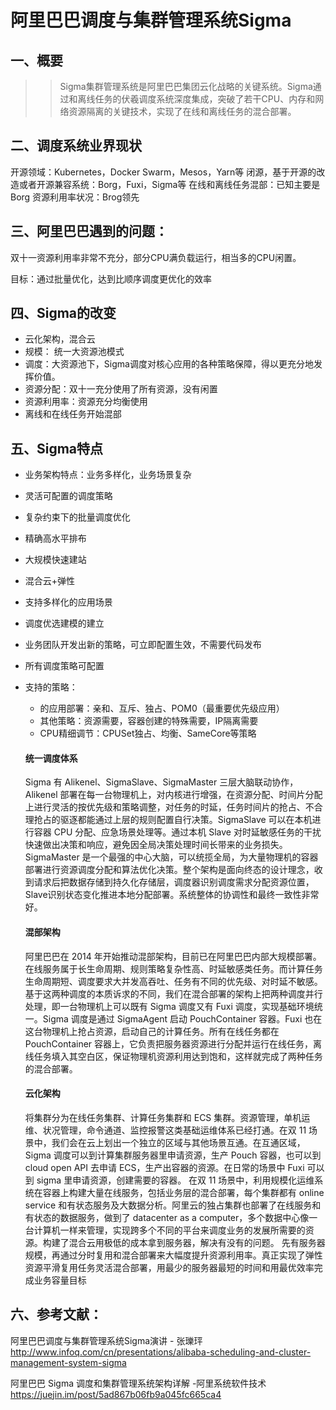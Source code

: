 # **阿里巴巴调度与集群管理系统Sigma**


## 一、概要
>>Sigma集群管理系统是阿里巴巴集团云化战略的关键系统。Sigma通过和离线任务的伏羲调度系统深度集成，突破了若干CPU、内存和网络资源隔离的关键技术，实现了在线和离线任务的混合部署。

## 二、调度系统业界现状

开源领域：Kubernetes，Docker Swarm，Mesos，Yarn等
闭源，基于开源的改造或者开源兼容系统：Borg，Fuxi，Sigma等
在线和离线任务混部：已知主要是Borg
资源利用率状况：Brog领先

## 三、阿里巴巴遇到的问题：
双十一资源利用率非常不充分，部分CPU满负载运行，相当多的CPU闲置。

目标：通过批量优化，达到比顺序调度更优化的效率

## 四、Sigma的改变
* 云化架构，混合云
* 规模： 统一大资源池模式
* 调度：大资源池下，Sigma调度对核心应用的各种策略保障，得以更充分地发挥价值。
* 资源分配：双十一充分使用了所有资源，没有闲置
* 资源利用率：资源充分均衡使用
* 离线和在线任务开始混部
  
## 五、Sigma特点
* 业务架构特点：业务多样化，业务场景复杂
* 灵活可配置的调度策略
* 复杂约束下的批量调度优化
* 精确高水平排布
* 大规模快速建站
* 混合云+弹性
* 支持多样化的应用场景
* 调度优选建模的建立
* 业务团队开发出新的策略，可立即配置生效，不需要代码发布
* 所有调度策略可配置
* 支持的策略：
    * 的应用部署：亲和、互斥、独占、POM0（最重要优先级应用）
    * 其他策略：资源需要，容器创建的特殊需要，IP隔离需要
    * CPU精细调节：CPUSet独占、均衡、SameCore等策略

  #### 统一调度体系
  Sigma 有 Alikenel、SigmaSlave、SigmaMaster 三层大脑联动协作，Alikenel 部署在每一台物理机上，对内核进行增强，在资源分配、时间片分配上进行灵活的按优先级和策略调整，对任务的时延，任务时间片的抢占、不合理抢占的驱逐都能通过上层的规则配置自行决策。SigmaSlave 可以在本机进行容器 CPU 分配、应急场景处理等。通过本机 Slave 对时延敏感任务的干扰快速做出决策和响应，避免因全局决策处理时间长带来的业务损失。SigmaMaster 是一个最强的中心大脑，可以统揽全局，为大量物理机的容器部署进行资源调度分配和算法优化决策。整个架构是面向终态的设计理念，收到请求后把数据存储到持久化存储层，调度器识别调度需求分配资源位置，Slave识别状态变化推进本地分配部署。系统整体的协调性和最终一致性非常好。

  #### 混部架构
  阿里巴巴在 2014 年开始推动混部架构，目前已在阿里巴巴内部大规模部署。在线服务属于长生命周期、规则策略复杂性高、时延敏感类任务。而计算任务生命周期短、调度要求大并发高吞吐、任务有不同的优先级、对时延不敏感。基于这两种调度的本质诉求的不同，我们在混合部署的架构上把两种调度并行处理，即一台物理机上可以既有 Sigma 调度又有 Fuxi 调度，实现基础环境统一。Sigma 调度是通过 SigmaAgent 启动 PouchContainer 容器。Fuxi 也在这台物理机上抢占资源，启动自己的计算任务。所有在线任务都在 PouchContainer 容器上，它负责把服务器资源进行分配并运行在线任务，离线任务填入其空白区，保证物理机资源利用达到饱和，这样就完成了两种任务的混合部署。

  #### 云化架构
  将集群分为在线任务集群、计算任务集群和 ECS 集群。资源管理，单机运维、状况管理，命令通道、监控报警这类基础运维体系已经打通。在双 11 场景中，我们会在云上划出一个独立的区域与其他场景互通。在互通区域，Sigma 调度可以到计算集群服务器里申请资源，生产 Pouch 容器，也可以到 cloud open API 去申请 ECS，生产出容器的资源。在日常的场景中 Fuxi 可以到 sigma 里申请资源，创建需要的容器。
  在双 11 场景中，利用规模化运维系统在容器上构建大量在线服务，包括业务层的混合部署，每个集群都有 online service 和有状态服务及大数据分析。阿里云的独占集群也部署了在线服务和有状态的数据服务，做到了 datacenter as a computer，多个数据中心像一台计算机一样来管理，实现跨多个不同的平台来调度业务的发展所需要的资源。构建了混合云用极低的成本拿到服务器，解决有没有的问题。
  先有服务器规模，再通过分时复用和混合部署来大幅度提升资源利用率。真正实现了弹性资源平滑复用任务灵活混合部署，用最少的服务器最短的时间和用最优效率完成业务容量目标









## 六、参考文献：
阿里巴巴调度与集群管理系统Sigma演讲  - 张瓅玶
http://www.infoq.com/cn/presentations/alibaba-scheduling-and-cluster-management-system-sigma

阿里巴巴 Sigma 调度和集群管理系统架构详解
-阿里系统软件技术 
https://juejin.im/post/5ad867b06fb9a045fc665ca4